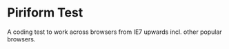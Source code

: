 # Piriform Test

A coding test to work across browsers from IE7 upwards incl. other popular browsers.
